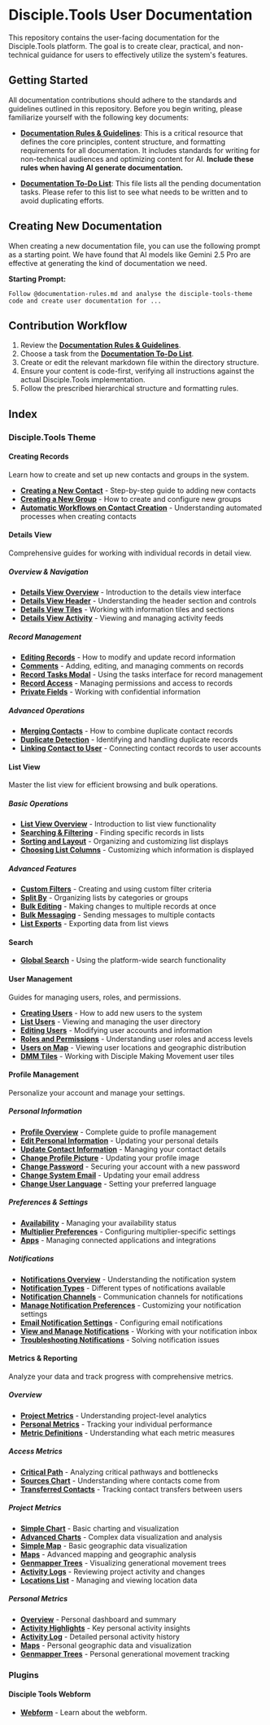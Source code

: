 # Disciple.Tools User Documentation

This repository contains the user-facing documentation for the Disciple.Tools platform. The goal is to create clear, practical, and non-technical guidance for users to effectively utilize the system's features.

## Getting Started

All documentation contributions should adhere to the standards and guidelines outlined in this repository. Before you begin writing, please familiarize yourself with the following key documents:

- **[Documentation Rules & Guidelines](./documentation-rules.md)**: This is a critical resource that defines the core principles, content structure, and formatting requirements for all documentation. It includes standards for writing for non-technical audiences and optimizing content for AI. **Include these rules when having AI generate documentation.**

- **[Documentation To-Do List](./todo.md)**: This file lists all the pending documentation tasks. Please refer to this list to see what needs to be written and to avoid duplicating efforts.

## Creating New Documentation

When creating a new documentation file, you can use the following prompt as a starting point. We have found that AI models like Gemini 2.5 Pro are effective at generating the kind of documentation we need.

**Starting Prompt:**
```
Follow @documentation-rules.md and analyse the disciple-tools-theme code and create user documentation for ...
``` 

## Contribution Workflow

1.  Review the **[Documentation Rules & Guidelines](./documentation-rules.md)**.
2.  Choose a task from the **[Documentation To-Do List](./todo.md)**.
3.  Create or edit the relevant markdown file within the directory structure.
4.  Ensure your content is code-first, verifying all instructions against the actual Disciple.Tools implementation.
5.  Follow the prescribed hierarchical structure and formatting rules.

## Index


### Disciple.Tools Theme

#### Creating Records

Learn how to create and set up new contacts and groups in the system.

- **[Creating a New Contact](./disciple-tools-theme/creating-records/creating-a-new-contact.md)** - Step-by-step guide to adding new contacts
- **[Creating a New Group](./disciple-tools-theme/creating-records/creating-a-new-group.md)** - How to create and configure new groups
- **[Automatic Workflows on Contact Creation](./disciple-tools-theme/creating-records/automatic-workflows-on-contact-creation.md)** - Understanding automated processes when creating contacts

#### Details View

Comprehensive guides for working with individual records in detail view.

##### Overview & Navigation
- **[Details View Overview](./disciple-tools-theme/details-view/details-view-overview.md)** - Introduction to the details view interface
- **[Details View Header](./disciple-tools-theme/details-view/details-view-header.md)** - Understanding the header section and controls
- **[Details View Tiles](./disciple-tools-theme/details-view/details-view-tiles.md)** - Working with information tiles and sections
- **[Details View Activity](./disciple-tools-theme/details-view/details-view-activity.md)** - Viewing and managing activity feeds

##### Record Management
- **[Editing Records](./disciple-tools-theme/details-view/editing-records.md)** - How to modify and update record information
- **[Comments](./disciple-tools-theme/details-view/comments.md)** - Adding, editing, and managing comments on records
- **[Record Tasks Modal](./disciple-tools-theme/details-view/record-tasks-modal.md)** - Using the tasks interface for record management
- **[Record Access](./disciple-tools-theme/details-view/record-access.md)** - Managing permissions and access to records
- **[Private Fields](./disciple-tools-theme/details-view/private-fields.md)** - Working with confidential information

##### Advanced Operations
- **[Merging Contacts](./disciple-tools-theme/details-view/merging-contacts.md)** - How to combine duplicate contact records
- **[Duplicate Detection](./disciple-tools-theme/details-view/duplicate-detection.md)** - Identifying and handling duplicate records
- **[Linking Contact to User](./disciple-tools-theme/details-view/linking-contact-to-user.md)** - Connecting contact records to user accounts

#### List View

Master the list view for efficient browsing and bulk operations.

##### Basic Operations
- **[List View Overview](./disciple-tools-theme/list-view/list-view-overview.md)** - Introduction to list view functionality
- **[Searching & Filtering](./disciple-tools-theme/list-view/searching-filtering.md)** - Finding specific records in lists
- **[Sorting and Layout](./disciple-tools-theme/list-view/sorting-and-layout.md)** - Organizing and customizing list displays
- **[Choosing List Columns](./disciple-tools-theme/list-view/choosing-list-columns.md)** - Customizing which information is displayed

##### Advanced Features
- **[Custom Filters](./disciple-tools-theme/list-view/custom-filters.md)** - Creating and using custom filter criteria
- **[Split By](./disciple-tools-theme/list-view/split-by.md)** - Organizing lists by categories or groups
- **[Bulk Editing](./disciple-tools-theme/list-view/bulk-editing.md)** - Making changes to multiple records at once
- **[Bulk Messaging](./disciple-tools-theme/list-view/bulk-messaging.md)** - Sending messages to multiple contacts
- **[List Exports](./disciple-tools-theme/list-view/list-exports.md)** - Exporting data from list views

#### Search

- **[Global Search](./disciple-tools-theme/search/global-search.md)** - Using the platform-wide search functionality

#### User Management

Guides for managing users, roles, and permissions.

- **[Creating Users](./disciple-tools-theme/users/creating-users.md)** - How to add new users to the system
- **[List Users](./disciple-tools-theme/users/list-users.md)** - Viewing and managing the user directory
- **[Editing Users](./disciple-tools-theme/users/editing-users.md)** - Modifying user accounts and information
- **[Roles and Permissions](./disciple-tools-theme/users/roles-and-permissions.md)** - Understanding user roles and access levels
- **[Users on Map](./disciple-tools-theme/users/users-on-map.md)** - Viewing user locations and geographic distribution
- **[DMM Tiles](./disciple-tools-theme/users/dmm-tiles.md)** - Working with Disciple Making Movement user tiles

#### Profile Management

Personalize your account and manage your settings.

##### Personal Information
- **[Profile Overview](./disciple-tools-theme/profile/README.md)** - Complete guide to profile management
- **[Edit Personal Information](./disciple-tools-theme/profile/edit-personal-information.md)** - Updating your personal details
- **[Update Contact Information](./disciple-tools-theme/profile/update-contact-information.md)** - Managing your contact details
- **[Change Profile Picture](./disciple-tools-theme/profile/change-profile-picture.md)** - Updating your profile image
- **[Change Password](./disciple-tools-theme/profile/change-password.md)** - Securing your account with a new password
- **[Change System Email](./disciple-tools-theme/profile/change-system-email.md)** - Updating your email address
- **[Change User Language](./disciple-tools-theme/profile/change-user-language.md)** - Setting your preferred language

##### Preferences & Settings
- **[Availability](./disciple-tools-theme/profile/availability.md)** - Managing your availability status
- **[Multiplier Preferences](./disciple-tools-theme/profile/multiplier-preferences.md)** - Configuring multiplier-specific settings
- **[Apps](./disciple-tools-theme/profile/apps.md)** - Managing connected applications and integrations

##### Notifications
- **[Notifications Overview](./disciple-tools-theme/profile/notifications/notifications.md)** - Understanding the notification system
- **[Notification Types](./disciple-tools-theme/profile/notifications/notification-types.md)** - Different types of notifications available
- **[Notification Channels](./disciple-tools-theme/profile/notifications/notification-channels.md)** - Communication channels for notifications
- **[Manage Notification Preferences](./disciple-tools-theme/profile/notifications/manage-notification-preferences.md)** - Customizing your notification settings
- **[Email Notification Settings](./disciple-tools-theme/profile/notifications/email-notification-settings.md)** - Configuring email notifications
- **[View and Manage Notifications](./disciple-tools-theme/profile/notifications/view-and-manage-notifications.md)** - Working with your notification inbox
- **[Troubleshooting Notifications](./disciple-tools-theme/profile/notifications/troubleshooting-notifications.md)** - Solving notification issues

#### Metrics & Reporting

Analyze your data and track progress with comprehensive metrics.

##### Overview
- **[Project Metrics](./disciple-tools-theme/metrics/project-metrics.md)** - Understanding project-level analytics
- **[Personal Metrics](./disciple-tools-theme/metrics/personal-metrics.md)** - Tracking your individual performance
- **[Metric Definitions](./disciple-tools-theme/metrics/metric-definitions.md)** - Understanding what each metric measures

##### Access Metrics
- **[Critical Path](./disciple-tools-theme/metrics/access/critical-path.md)** - Analyzing critical pathways and bottlenecks
- **[Sources Chart](./disciple-tools-theme/metrics/access/sources-chart.md)** - Understanding where contacts come from
- **[Transferred Contacts](./disciple-tools-theme/metrics/access/transferred-contacts.md)** - Tracking contact transfers between users

##### Project Metrics
- **[Simple Chart](./disciple-tools-theme/metrics/project/simple-chart.md)** - Basic charting and visualization
- **[Advanced Charts](./disciple-tools-theme/metrics/project/advanced-charts.md)** - Complex data visualization and analysis
- **[Simple Map](./disciple-tools-theme/metrics/project/simple-map.md)** - Basic geographic data visualization
- **[Maps](./disciple-tools-theme/metrics/project/maps.md)** - Advanced mapping and geographic analysis
- **[Genmapper Trees](./disciple-tools-theme/metrics/project/genmapper-trees.md)** - Visualizing generational movement trees
- **[Activity Logs](./disciple-tools-theme/metrics/project/activity-logs.md)** - Reviewing project activity and changes
- **[Locations List](./disciple-tools-theme/metrics/project/locations-list.md)** - Managing and viewing location data

##### Personal Metrics
- **[Overview](./disciple-tools-theme/metrics/personal/overview.md)** - Personal dashboard and summary
- **[Activity Highlights](./disciple-tools-theme/metrics/personal/activity-highlights.md)** - Key personal activity insights
- **[Activity Log](./disciple-tools-theme/metrics/personal/activity-log.md)** - Detailed personal activity history
- **[Maps](./disciple-tools-theme/metrics/personal/maps.md)** - Personal geographic data and visualization
- **[Genmapper Trees](./disciple-tools-theme/metrics/personal/genmapper-trees.md)** - Personal generational movement tracking

### Plugins

#### Disciple Tools Webform
- **[Webform](./plugins/disciple-tools-webform/webform.md)** - Learn about the webform.
